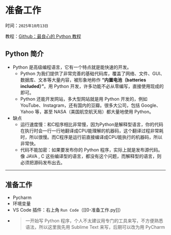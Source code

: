 # 准备工作

时间：`2025年10月13日`

教程：[Github：最良心的 Python 教程](https://github.com/walter201230/Python/tree/master/Article/PythonBasis)

## Python 简介

- Python 是高级编程语言，它有一个特点就是能快速的开发。
  - Python 为我们提供了非常完善的基础代码库，覆盖了网络、文件、GUI、数据库、文本等大量内容，被形象地称作 **“内置电池（batteries included）”**。用 Python 开发，许多功能不必从零编写，直接使用现成的即可。
  -  Python 还能开发网站，多大型网站就是用 Python 开发的，例如 YouTube、Instagram，还有国内的豆瓣。很多大公司，包括 Google、Yahoo 等，甚至 NASA（美国航空航天局）都大量地使用 Python。
-  缺点
   -  运行速度慢：和C程序相比非常慢，因为Python是解释型语言，你的代码在执行时会一行一行地翻译成CPU能理解的机器码，这个翻译过程非常耗时，所以很慢。而C程序是运行前直接编译成CPU能执行的机器码，所以非常快。
   - 代码不能加密：如果要发布你的 Python 程序，实际上就是发布源代码。像 JAVA , C 这些编译型的语言，都没有这个问题，而解释型的语言，则必须把源码发布出去。

---

## 准备工作

- Pycharm
- 环境变量
- VS Code 插件：右上角 `Run Code`（[[0-准备工作.py]]）
- > 一开始写 Python 程序，个人不太建议用专门的工具来写，不方便熟悉语法，所以这里我先用 Sublime Text 来写，后期可以改为用 PyCharm 

